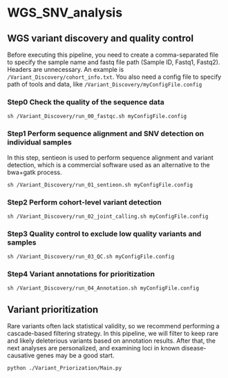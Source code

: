 # WGS_SNV_analysis
## WGS variant discovery and quality control
Before executing this pipeline, you need to create a comma-separated file to specify the sample name and fastq file path (Sample ID, Fastq1, Fastq2). Headers are unnecessary. An example is `/Variant_Discovery/cohort_info.txt`. You also need a config file to specify path of tools and data, like `/Variant_Discovery/myConfigFile.config`
### Step0 Check the quality of the sequence data
`sh /Variant_Discovery/run_00_fastqc.sh myConfigFile.config`
### Step1 Perform sequence alignment and SNV detection on individual samples
In this step, sentieon is used to perform sequence alignment and variant detection, which is a commercial software used as an alternative to the bwa+gatk process.  
  
  
`sh /Variant_Discovery/run_01_sentieon.sh myConfigFile.config`
### Step2 Perform cohort-level variant detection
`sh /Variant_Discovery/run_02_joint_calling.sh myConfigFile.config`
### Step3 Quality control to exclude low quality variants and samples
`sh /Variant_Discovery/run_03_QC.sh myConfigFile.config`
### Step4 Variant annotations for prioritization
`sh /Variant_Discovery/run_04_Annotation.sh myConfigFile.config`


## Variant prioritization
Rare variants often lack statistical validity, so we recommend performing a cascade-based filtering strategy. In this pipeline, we will filter to keep rare and likely deleterious variants based on annotation results. After that, the next analyses are personalized, and examining loci in known disease-causative genes may be a good start.
  
  `python ./Variant_Priorization/Main.py`
